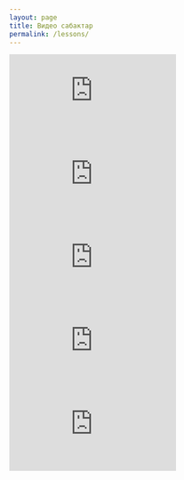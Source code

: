 ```yaml
---
layout: page
title: Видео сабактар
permalink: /lessons/
---
```

<div class="video-container"> 
    <iframe src="https://www.youtube.com/embed/RjXOU82_OUs" title="8-класс |  География | КР климатын түзүүчү негизги факторлор" frameborder="0" allow="accelerometer; autoplay; clipboard-write; encrypted-media; gyroscope; picture-in-picture; web-share" referrerpolicy="strict-origin-when-cross-origin" allowfullscreen></iframe>
</div>
<div class="video-container"> 
    <iframe src="https://www.youtube.com/embed/mbHDz6oDlqw" title="8-класс | География | КРнын мөңгүлөрү. Көп жылдык тоң" frameborder="0" allow="accelerometer; autoplay; clipboard-write; encrypted-media; gyroscope; picture-in-picture; web-share" referrerpolicy="strict-origin-when-cross-origin" allowfullscreen></iframe>
</div>
<div class="video-container"> 
    <iframe src="https://www.youtube.com/embed/7eY7tuq1GKU" title="8-класс  | География | КРнын негизги дарыя суулар системасы" frameborder="0" allow="accelerometer; autoplay; clipboard-write; encrypted-media; gyroscope; picture-in-picture; web-share" referrerpolicy="strict-origin-when-cross-origin" allowfullscreen></iframe>
</div>
<div class="video-container"> 
    <iframe src="https://www.youtube.com/embed/vMo4yTo-Auw" title="8-клаcс |  География | Көлдөр жана суу сактагычтар. Саздар" frameborder="0" allow="accelerometer; autoplay; clipboard-write; encrypted-media; gyroscope; picture-in-picture; web-share" referrerpolicy="strict-origin-when-cross-origin" allowfullscreen></iframe>
</div>
<div class="video-container"> 
    <iframe src="https://www.youtube.com/embed/S_N7cP9MFak" title="8-класс | География | Рельеф жана кен байлыктары. Жаратылыш кырсыктары" frameborder="0" allow="accelerometer; autoplay; clipboard-write; encrypted-media; gyroscope; picture-in-picture; web-share" referrerpolicy="strict-origin-when-cross-origin" allowfullscreen></iframe>
</div>